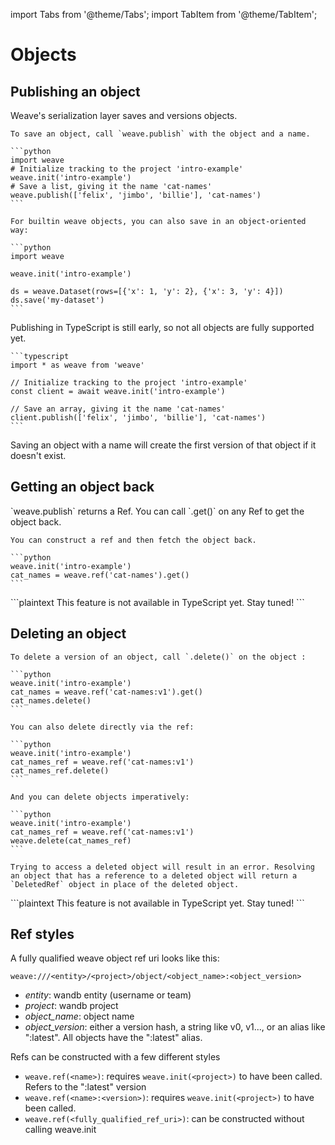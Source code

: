 import Tabs from '@theme/Tabs';
import TabItem from '@theme/TabItem';

# Objects

## Publishing an object

Weave's serialization layer saves and versions objects.

<Tabs groupId="programming-language" queryString>
  <TabItem value="python" label="Python" default>

    To save an object, call `weave.publish` with the object and a name.

    ```python
    import weave
    # Initialize tracking to the project 'intro-example'
    weave.init('intro-example')
    # Save a list, giving it the name 'cat-names'
    weave.publish(['felix', 'jimbo', 'billie'], 'cat-names')
    ```

    For builtin weave objects, you can also save in an object-oriented way:

    ```python
    import weave

    weave.init('intro-example')

    ds = weave.Dataset(rows=[{'x': 1, 'y': 2}, {'x': 3, 'y': 4}])
    ds.save('my-dataset')
    ```

  </TabItem>
  <TabItem value="typescript" label="TypeScript">
    Publishing in TypeScript is still early, so not all objects are fully supported yet.

    ```typescript
    import * as weave from 'weave'

    // Initialize tracking to the project 'intro-example'
    const client = await weave.init('intro-example')

    // Save an array, giving it the name 'cat-names'
    client.publish(['felix', 'jimbo', 'billie'], 'cat-names')
    ```

  </TabItem>
</Tabs>

Saving an object with a name will create the first version of that object if it doesn't exist.

## Getting an object back

<Tabs groupId="programming-language" queryString>
  <TabItem value="python" label="Python" default>
    `weave.publish` returns a Ref. You can call `.get()` on any Ref to get the object back.

    You can construct a ref and then fetch the object back.

    ```python
    weave.init('intro-example')
    cat_names = weave.ref('cat-names').get()
    ```

  </TabItem>
  <TabItem value="typescript" label="TypeScript">
    ```plaintext
    This feature is not available in TypeScript yet.  Stay tuned!
    ```
  </TabItem>
</Tabs>

## Deleting an object

<Tabs groupId="programming-language" queryString>
  <TabItem value="python" label="Python" default>

    To delete a version of an object, call `.delete()` on the object :

    ```python
    weave.init('intro-example')
    cat_names = weave.ref('cat-names:v1').get()
    cat_names.delete()
    ```

    You can also delete directly via the ref:

    ```python
    weave.init('intro-example')
    cat_names_ref = weave.ref('cat-names:v1')
    cat_names_ref.delete()
    ```

    And you can delete objects imperatively:

    ```python
    weave.init('intro-example')
    cat_names_ref = weave.ref('cat-names:v1')
    weave.delete(cat_names_ref)
    ```

    Trying to access a deleted object will result in an error. Resolving an object that has a reference to a deleted object will return a `DeletedRef` object in place of the deleted object.

  </TabItem>
  <TabItem value="typescript" label="TypeScript">
    ```plaintext
    This feature is not available in TypeScript yet.  Stay tuned!
    ```
  </TabItem>
</Tabs>

## Ref styles

A fully qualified weave object ref uri looks like this:

```
weave:///<entity>/<project>/object/<object_name>:<object_version>
```

- _entity_: wandb entity (username or team)
- _project_: wandb project
- _object_name_: object name
- _object_version_: either a version hash, a string like v0, v1..., or an alias like ":latest". All objects have the ":latest" alias.

Refs can be constructed with a few different styles

- `weave.ref(<name>)`: requires `weave.init(<project>)` to have been called. Refers to the ":latest" version
- `weave.ref(<name>:<version>)`: requires `weave.init(<project>)` to have been called.
- `weave.ref(<fully_qualified_ref_uri>)`: can be constructed without calling weave.init
